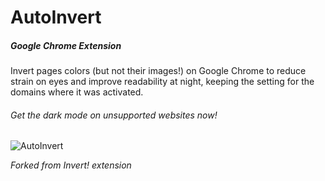 # AutoInvert 
##### Google Chrome Extension

Invert pages colors (but not their images!) on Google Chrome to reduce strain on eyes and improve readability at night, keeping the setting for the domains where it was activated. 
###### Get the dark mode on unsupported websites now!

![AutoInvert](https://i.ibb.co/ZK1SLJK/big-logo-cover-freestyle.png)

*Forked from Invert! extension*